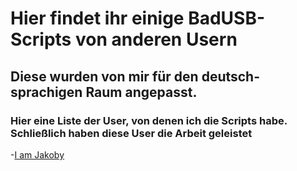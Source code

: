# Hier findet ihr einige BadUSB-Scripts von anderen Usern
## Diese wurden von mir für den deutsch-sprachigen Raum angepasst.

### Hier eine Liste der User, von denen ich die Scripts habe. Schließlich haben diese User die Arbeit geleistet
-[I am Jakoby](https://github.com/I-Am-Jakoby)
